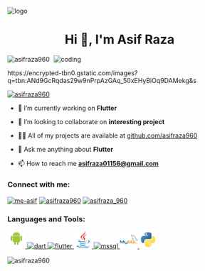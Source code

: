 ![logo](https://github.com/asifraza960/Asif2323/blob/main/profile.gif)
<h1 align="center">Hi 👋, I'm Asif Raza</h1>
 <img align = right alt = coding width= "400"
      src="https://encrypted-tbn0.gstatic.com/images?q=tbn:ANd9GcRqdas29w9nPrpAzGAq_50xEHyBiOq9DAMekg&s"
    />
<p align="left"> <img src="https://komarev.com/ghpvc/?username=asifraza960&label=Profile%20views&color=0e75b6&style=flat" alt="asifraza960" /> </p>
https://encrypted-tbn0.gstatic.com/images?q=tbn:ANd9GcRqdas29w9nPrpAzGAq_50xEHyBiOq9DAMekg&s

<p align="left"> <a href="https://github.com/ryo-ma/github-profile-trophy"><img src="https://github-profile-trophy.vercel.app/?username=asifraza960" alt="asifraza960" /></a> </p>

- 🔭 I’m currently working on **Flutter**

- 👯 I’m looking to collaborate on **interesting project**

- 👨‍💻 All of my projects are available at [github.com/asifraza960](github.com/asifraza960)

- 💬 Ask me anything about **Flutter**

- 📫 How to reach me **asifraza01156@gmail.com**

<h3 align="left">Connect with me:</h3>
<p align="left">
<a href="https://linkedin.com/in/me-asif" target="blank"><img align="center" src="https://raw.githubusercontent.com/rahuldkjain/github-profile-readme-generator/master/src/images/icons/Social/linked-in-alt.svg" alt="me-asif" height="30" width="40" /></a>
<a href="https://fb.com/asifraza960" target="blank"><img align="center" src="https://raw.githubusercontent.com/rahuldkjain/github-profile-readme-generator/master/src/images/icons/Social/facebook.svg" alt="asifraza960" height="30" width="40" /></a>
<a href="https://instagram.com/asifraza_960" target="blank"><img align="center" src="https://raw.githubusercontent.com/rahuldkjain/github-profile-readme-generator/master/src/images/icons/Social/instagram.svg" alt="asifraza_960" height="30" width="40" /></a>
</p>

<h3 align="left">Languages and Tools:</h3>
<p align="left"> <a href="https://developer.android.com" target="_blank" rel="noreferrer"> <img src="https://raw.githubusercontent.com/devicons/devicon/master/icons/android/android-original-wordmark.svg" alt="android" width="40" height="40"/> </a> <a href="https://dart.dev" target="_blank" rel="noreferrer"> <img src="https://www.vectorlogo.zone/logos/dartlang/dartlang-icon.svg" alt="dart" width="40" height="40"/> </a> <a href="https://flutter.dev" target="_blank" rel="noreferrer"> <img src="https://www.vectorlogo.zone/logos/flutterio/flutterio-icon.svg" alt="flutter" width="40" height="40"/> </a> <a href="https://www.java.com" target="_blank" rel="noreferrer"> <img src="https://raw.githubusercontent.com/devicons/devicon/master/icons/java/java-original.svg" alt="java" width="40" height="40"/> </a> <a href="https://www.microsoft.com/en-us/sql-server" target="_blank" rel="noreferrer"> <img src="https://www.svgrepo.com/show/303229/microsoft-sql-server-logo.svg" alt="mssql" width="40" height="40"/> </a> <a href="https://www.mysql.com/" target="_blank" rel="noreferrer"> <img src="https://raw.githubusercontent.com/devicons/devicon/master/icons/mysql/mysql-original-wordmark.svg" alt="mysql" width="40" height="40"/> </a> <a href="https://www.python.org" target="_blank" rel="noreferrer"> <img src="https://raw.githubusercontent.com/devicons/devicon/master/icons/python/python-original.svg" alt="python" width="40" height="40"/> </a> </p>

<p><img align="center" src="https://github-readme-stats.vercel.app/api/top-langs?username=asifraza960&show_icons=true&locale=en&layout=compact" alt="asifraza960" /></p>

